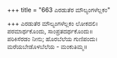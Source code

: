 +++
title = "663 ಎರಡುತೆರ ಮೌಲ್ಯಂಗಳೆಲ್ಲಕಂ"

+++
ಎರಡುತೆರ ಮೌಲ್ಯಂಗಳೆಲ್ಲಕಂ ಲೋಕದಲಿ।  
ಪರಮಾರ್ಥಕೊಂದು, ಸಾಂಪ್ರತದರ್ಥಕೊಂದು॥  
ಪರಿಕಿಸೆರಡಂ ನೀನು; ಹೊರಬೆಲೆಯ ಗುಣಿಪಂದು।  
ಮರೆಯಬೇಡೊಳಬೆಲೆಯ - ಮಂಕುತಿಮ್ಮ॥  
